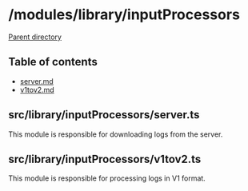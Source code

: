 # /modules/library/inputProcessors 

[Parent directory](../__index__.md)


## Table of contents 
* [server.md](#__autogen_71__)
* [v1tov2.md](#__autogen_72__)


## src/library/inputProcessors/server.ts <a id="__autogen_71__"></a>

This module is responsible for downloading logs from the server.

## src/library/inputProcessors/v1tov2.ts <a id="__autogen_72__"></a>

This module is responsible for processing logs in V1 format.